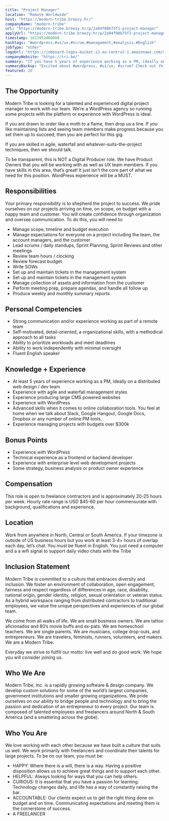 ```yaml
---
title: "Project Manager"
location: "Remote Worldwide"
host: "https://modern-tribe.breezy.hr/"
companyName: "modern-tribe"
url: "https://modern-tribe.breezy.hr/p/2a94f08b75f1-project-manager"
applyUrl: "https://modern-tribe.breezy.hr/p/2a94f08b75f1-project-manager/apply"
timestamp: 1613952000000
hashtags: "#wordpress,#ui/ux,#scrum,#management,#analysis,#English"
jobType: "other"
logoUrl: "https://jobboard-logos-bucket.s3.eu-central-1.amazonaws.com/modern-tribe"
companyWebsite: "https://tri.be/"
summary: "If you have 5 years of experience working as a PM, ideally on a distributed web design / dev team, Modern-tribe is looking for someone with your skillset."
summaryBackup: "Excited about #wordpress, #ui/ux, #scrum? Check out this job post!"
featured: 20
---
```


## The Opportunity

Modern Tribe is looking for a talented and experienced digital project manager to work with our team. We’re a WordPress agency so running some projects with the platform or experience with WordPress is ideal.

If you are drawn to order like a moth to a flame, then drop us a line. If you like maintaining lists and seeing team members make progress because you set them up to succeed, then you are perfect for this gig.

If you are skilled in agile, waterfall and whatever-suits-the-project techniques, then we should talk.

To be transparent, this is NOT a Digital Producer role. We have Product Owners that you will be working with as well as UX team members. If you have skills in this area, that’s great! It just isn’t the core part of what we need for this position. WordPress experience will be a MUST.

## Responsibilities

Your primary responsibility is to shepherd the project to success. We pride ourselves on our projects arriving on time, on scope, on budget with a happy team and customer. You will create confidence through organization and oversee communication. To do this, you will need to:

*   Manage scope, timeline and budget execution
*   Manage expectations for everyone on a project including the team, the account managers, and the customer
*   Lead scrums / daily standups, Sprint Planning, Sprint Reviews and other meetings
*   Review team hours / clocking
*   Review forecast budget
*   Write SOWs
*   Set up and maintain tickets in the management system
*   Set up and maintain tickets in the management system
*   Manage collection of assets and information from the customer
*   Perform meeting prep, prepare agendas, and handle all follow up
*   Produce weekly and monthly summary reports

## Personal Competencies

*   Strong communication and/or experience working as part of a remote team
*   Self-motivated, detail-oriented, a organizational skills, with a methodical approach to all tasks
*   Ability to prioritize workloads and meet deadlines
*   Ability to work independently with minimal oversight
*   Fluent English speaker

## Knowledge + Experience

*   At least 5 years of experience working as a PM, ideally on a distributed web design / dev team
*   Experience with agile and waterfall management styles
*   Experience producing large CMS powered websites
*   Experience with WordPress
*   Advanced skills when it comes to online collaboration tools. You feel at home when we talk about Slack, Google Hangout, Google Docs, Dropbox or any number of online PM tools.
*   Experience managing projects with budgets over $300k

## Bonus Points

*   Experience with WordPress
*   Technical experience as a frontend or backend developer
*   Experience with enterprise level web development projects
*   Some strategy, business analysis or product owner experience

## Compensation

This role is open to freelance contractors and is approximately 20-25 hours per week. Hourly rate range is USD $45-60 per hour commensurate with background, qualifications and experience.

## Location

Work from anywhere in North, Central or South America. If your timezone is outside of US business hours but you work at least 3-4+ hours of overlap each day, let’s chat. You must be fluent in English. You just need a computer and a a wifi signal to support daily video chats with the Tribe

## Inclusion Statement

Modern Tribe is committed to a culture that embraces diversity and inclusion. We foster an environment of collaboration, open engagement, fairness and respect regardless of differences in age, race, disability, national origin, gender identity, religion, sexual orientation or veteran status. As a hybrid workspace ranging from distributed contractors to traditional employees, we value the unique perspectives and experiences of our global team.

We come from all walks of life. We are small business owners. We are tattoo aficionados and 80’s movie buffs and ex-pats. We are homeschool teachers. We are single parents. We are musicians, college drop-outs, and entrepreneurs. We are travelers, feminists, runners, volunteers, and makers. We are a Modern Tribe.

Everyday we strive to fulfill our motto: live well and do good work. We hope you will consider joining us.

## Who We Are

Modern Tribe, Inc. is a rapidly growing software & design company. We develop custom solutions for some of the world’s largest companies, government institutions and smaller growing organizations. We pride ourselves on our ability to bridge people and technology and to bring the passion and dedication of an entrepreneur to every project. Our team is composed of talented employees and freelancers around North & South America (and a smattering across the globe).

## Who You Are

We love working with each other because we have built a culture that suits us well. We work primarily with freelancers and coordinate their talents for large projects. To be on our team, you must be:

*   HAPPY: Where there is a will, there is a way. Having a positive disposition allows us to achieve great things and to support each other.
*   HELPFUL: Always looking for ways that you can help others.
*   CURIOUS: It is essential that you have a passion for learning. Technology changes daily, and life has a way of constantly raising the bar.
*   ACCOUNTABLE: Our clients expect us to get the right thing done on budget and on time. Communicating expectations and meeting them is the cornerstone of success.
*   A FREELANCER
